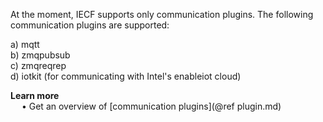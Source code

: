 
At the moment, IECF supports only communication plugins. The following communication plugins are supported:

a) mqtt <BR>
b) zmqpubsub <BR>
c) zmqreqrep <BR>
d) iotkit (for communicating with Intel's enableiot cloud) <BR>

<B> Learn more </B> <BR>
&ensp;&ensp; &bull; Get an overview of [communication plugins](@ref plugin.md)
